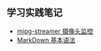 学习实践笔记
---
* [mjpg-streamer 摄像头监控](/document/mjpg-streamer.md) 
* [MarkDown 基本语法](/document/markdown.md)